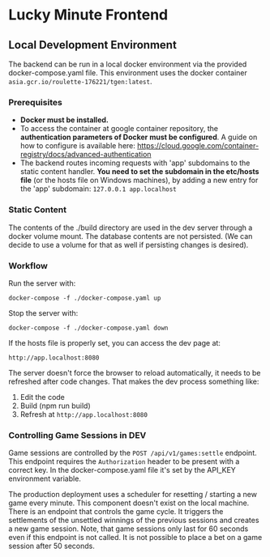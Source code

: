 # Lucky Minute Frontend

## Local Development Environment

The backend can be run in a local docker environment via the provided docker-compose.yaml file. This environment uses the docker
container `asia.gcr.io/roulette-176221/tgen:latest`.

### Prerequisites

- **Docker must be installed.**
- To access the container at google container repository, the **authentication parameters of Docker
must be configured**. A guide on how to configure is available here: <https://cloud.google.com/container-registry/docs/advanced-authentication>
- The backend routes incoming requests with 'app' subdomains to the static content handler. **You need to set the subdomain in
the etc/hosts file** (or the hosts file on Windows machines), by adding a new entry for the 'app' subdomain: `127.0.0.1	app.localhost`

### Static Content

The contents of the ./build directory are used in the dev server through a docker volume mount.
The database contents are not persisted. (We can decide to use a volume for that as well if persisting changes is desired).

### Workflow

Run the server with:

`docker-compose -f ./docker-compose.yaml up`

Stop the server with:

`docker-compose -f ./docker-compose.yaml down`

If the hosts file is properly set, you can access the dev page at:

`http://app.localhost:8080`

The server doesn't force the browser to reload automatically, it needs to be refreshed after code changes.
That makes the dev process something like:

1. Edit the code
2. Build (npm run build)
3. Refresh at `http://app.localhost:8080`

### Controlling Game Sessions in DEV

Game sessions are controlled by the `POST /api/v1/games:settle` endpoint. This endpoint requires the `Authorization` header
to be present with a correct key. In the docker-compose.yaml file it's set by the API_KEY environment variable.

The production deployment uses a scheduler for resetting / starting a new game every minute. This component doesn't
exist on the local machine. There is an endpoint that controls the game cycle. It triggers the settlements of the
unsettled winnings of the previous sessions and creates a new game session. Note, that game sessions only last for 60 seconds
even if this endpoint is not called. It is not possible to place a bet on a game session after 50 seconds.